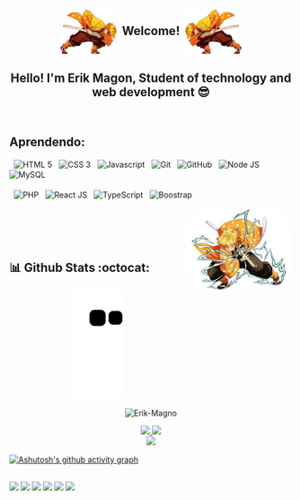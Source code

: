 
<h2>
  <p align="center" >
  <img align="center"
      src="https://github.com/Erik-Magno/Html_Css/blob/main/Modolo001/imagens/zenitsu1.jpg" 
      height="80px" alt="Zenitsu said welcome!"/>
     &nbsp;Welcome!&nbsp;
    <img align="center"
      src="https://github.com/Erik-Magno/Html_Css/blob/main/Modolo001/imagens/zenitsu.jpg" 
      height="80px"
      alt="Zenitsu said welcome!"/>
  </p>  
</h2>

<!--## Linguagens e ferramentas:--> 

<h2 align="center" >Hello! I'm Erik Magon, Student of technology and web development 😎</h2>&nbsp;

<h2>Aprendendo:</h2>
<div> &nbsp;
  <img align="center" src="https://cdn.jsdelivr.net/gh/devicons/devicon/icons/html5/html5-original.svg" height=60" alt="HTML 5" title="HTML 5"/> &nbsp;
  <img align="center" src="https://cdn.jsdelivr.net/gh/devicons/devicon/icons/css3/css3-original.svg" height="60" alt="CSS 3" title="CSS 3"/> &nbsp;
  <img align="center" src="https://cdn.jsdelivr.net/gh/devicons/devicon/icons/javascript/javascript-plain.svg" height="60" alt="Javascript" title="JavaScript"/> &nbsp;
  <img align="center" src="https://cdn.jsdelivr.net/gh/devicons/devicon/icons/git/git-original.svg" height="60" alt="Git" title="Git"/> &nbsp;
  <img align="center" src="https://cdn.jsdelivr.net/gh/devicons/devicon/icons/github/github-original.svg" height="60" alt="GitHub" title="GitHub"/> &nbsp;
  <img align="center" src="https://cdn.jsdelivr.net/gh/devicons/devicon/icons/nodejs/nodejs-original.svg" height="60" alt="Node JS" title="Node JS"/> &nbsp;
  <img align="center" src="https://cdn.jsdelivr.net/gh/devicons/devicon/icons/mysql/mysql-original.svg" height="60" alt="MySQL" title="MySQL"/> &nbsp;
<div>

<br>

<div> &nbsp;
  <img align="center" src="https://cdn.jsdelivr.net/gh/devicons/devicon/icons/php/php-original.svg" height=60" alt="PHP" title="PHP"/> &nbsp;
  <img align="center" src="https://cdn.jsdelivr.net/gh/devicons/devicon/icons/react/react-original.svg" height=60" alt="React JS" title="React JS"/> &nbsp;
  <img align="center" src="https://cdn.jsdelivr.net/gh/devicons/devicon/icons/typescript/typescript-original.svg" height=60" alt="TypeScript" title="TypeScript"/> &nbsp;
  <img align="center" src="https://cdn.jsdelivr.net/gh/devicons/devicon/icons/bootstrap/bootstrap-original.svg" height=60" alt="Boostrap" title="Bootstrap"/> &nbsp;
</div>

<img align="right" alt="Erik-Magno" height="150" style="border-radius:50px;" src="https://github.com/Erik-Magno/Html_Css/blob/main/Modolo001/imagens/zenitsu4.jpg" 
      height="90px"
      alt="Zenitsu said welcome!">
      
<!--
<img align="right" alt="Erik-Magno" height="150" style="border-radius:50px;" src="https://github.com/douglastofoli/douglastofoli/blob/main/assets/pikachu.png" 
      height="80px"
      alt="Pikachu said welcome!">-->

<br>

## 

<br>

## <p>:bar_chart: Github Stats :octocat:</p>

<div  class="snake"  align="center">

![Snake animation](https://github.com/Erik-Magno/Erik-Magno/blob/output/github-contribution-grid-snake.svg)

</div>
<p  class="Profile Views Badge"  align="center"> <img  src="https://komarev.com/ghpvc/?username=Repository&label=Profile%20views&color=bb9af7&style=for-the-badge"  alt="Erik-Magno" />
</p>


<div  align="center"  style="display: inline_block">
<a  href="https://github.com/erik-magno">
<img  height="180em"  src="https://github-readme-stats.vercel.app/api?username=erik-magno&show_icons=true&theme=tokyonight&include_all_commits=true&count_private=true"/>
<img  height="180em"  src="https://github-readme-stats.vercel.app/api/top-langs/?username=erik-magno&layout=compact&langs_count=15&theme=tokyonight"/>
</div>

<div  align="center"  style="display: inline_block">
<a  href="https://git.io/streak-stats">
<img  height="220em"  src="https://github-readme-streak-stats.herokuapp.com?user=erik-magno&theme=tokyonight"/>
</div>

<div>

[![Ashutosh's github activity graph](https://github-readme-activity-graph.cyclic.app/graph?username=erik-magno&bg_color=1a1b27&color=be91f2&line=628fdb&point=57bdad&area=true&hide_border=true)](https://github.com/ashutosh00710/github-readme-activity-graph)

</div>

<br>

<div> 
  <a href="https://www.youtube.com" target="_blank"><img src="https://img.shields.io/badge/YouTube-FF0000?style=for-the-badge&logo=youtube&logoColor=white" target="_blank"></a>
  <a href="https://instagram.com/erik.magno.54584" target="_blank"><img src="https://img.shields.io/badge/-Instagram-%23E4405F?style=for-the-badge&logo=instagram&logoColor=white" target="_blank"></a>
 	<a href="https://www.twitch.tv/@erik_magno_" target="_blank"><img src="https://img.shields.io/badge/Twitch-9146FF?style=for-the-badge&logo=twitch&logoColor=white" target="_blank"></a>
 <a href="#" target="_blank"><img src="https://img.shields.io/badge/Discord-7289DA?style=for-the-badge&logo=discord&logoColor=white" target="_blank"></a> 
  <a href = "mailto:erikm.bezerra@gmail.com"><img src="https://img.shields.io/badge/-Gmail-%23333?style=for-the-badge&logo=gmail&logoColor=white" target="_blank"></a>
  <a href="https://www.linkedin.com/in/erik-freitas-16b015263" target="_blank"><img src="https://img.shields.io/badge/-LinkedIn-%230077B5?style=for-the-badge&logo=linkedin&logoColor=white" target="_blank"></a> 
  
</div>

<!--
**Erik-Magno/Erik-Magno** is a ✨ _special_ ✨ repository because its `README.md` (this file) appears on your GitHub profile.

Here are some ideas to get you started:

- 🔭 I’m currently working on ...
- 🌱 I’m currently learning ...
- 👯 I’m looking to collaborate on ...
- 🤔 I’m looking for help with ...
- 💬 Ask me about ...
- 📫 How to reach me: ...
- 😄 Pronouns: ...
- ⚡ Fun fact: ...
-->

